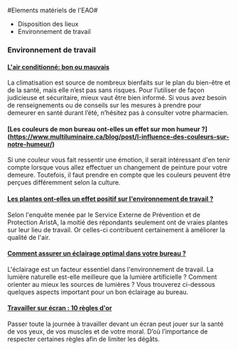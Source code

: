#Elements matériels de l'EAO#

* Disposition des lieux
* Environnement de travail


### Environnement de travail

#### [L'air conditionné: bon ou mauvais](https://www.jeancoutu.com/sante/conseils-sante/air-climatise-et-effets-sur-la-sante/)

La climatisation est source de nombreux bienfaits sur le plan du bien-être et de la santé, mais elle n’est pas sans risques. Pour l’utiliser de façon judicieuse et sécuritaire, mieux vaut être bien informé. Si vous avez besoin de renseignements ou de conseils sur les mesures à prendre pour demeurer en santé durant l’été, n’hésitez pas à consulter votre pharmacien.

#### [Les couleurs de mon bureau ont-elles un effet sur mon humeur ?] (https://www.multiluminaire.ca/blog/post/l-influence-des-couleurs-sur-notre-humeur/)

Si une couleur vous fait ressentir une émotion, il serait intéressant d'en tenir compte lorsque vous allez effectuer un changement de peinture pour votre demeure. Toutefois, il faut prendre en compte que les couleurs peuvent être perçues différemment selon la culture. 

#### [Les plantes ont-elles un effet positif sur l'environnement de travail ?](https://references.lesoir.be/article/les-plantes-ont-elles-un-effet-positif-sur-l-environnement-de-travail/)

Selon l'enquête menée par le Service Externe de Prévention et de Protection AristA, la moitié des répondants seulement ont de vraies plantes sur leur lieu de travail. Or celles-ci contribuent certainement à améliorer la qualité de l'air.

#### [Comment assurer un éclairage optimal dans votre bureau ?](https://references.lesoir.be/article/comment-assurer-un-eclairage-optimal-dans-votre-bureau-/)

L'éclairage est un facteur essentiel dans l'environnement de travail. La lumière naturelle est-elle meilleure que la lumière artificielle ? Comment orienter au mieux les sources de lumières ? Vous trouverez ci-dessous quelques aspects important pour un bon éclairage au bureau.

#### [Travailler sur écran : 10 règles d'or](https://www.secretaire-inc.com/les-10-regles-pour-mieux-travailler-a-lecran/)

Passer toute la journée à travailler devant un écran peut jouer sur la santé de vos yeux, de vos muscles et de votre moral. D’où l’importance de respecter certaines règles afin de limiter les dégâts.

